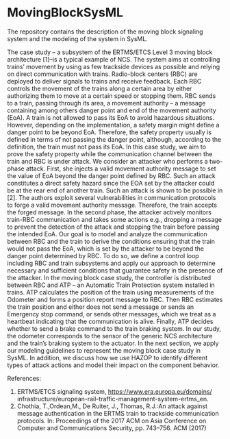 # MovingBlockSysML
The repository contains the description of the moving block signaling system and the modeling of the system in SysML.

The case study – a subsystem of the ERTMS/ETCS Level 3 moving block architecture
[1]–is a typical example of NCS. The system aims at controlling trains’
movement by using as few trackside devices as possible and relying on direct
communication with trains. Radio-block centers (RBC) are deployed to deliver
signals to trains and receive feedback. Each RBC controls the movement of the
trains along a certain area by either authorizing them to move at a certain speed
or stopping them. RBC sends to a train, passing through its area, a movement
authority – a message containing among others danger point and end of the
movement authority (EoA). A train is not allowed to pass its EoA to avoid hazardous
situations. However, depending on the implementation, a safety margin
might define a danger point to be beyond EoA. Therefore, the safety property
usually is defined in terms of not passing the danger point, although, according
to the definition, the train must not pass its EoA. In this case study, we aim to
prove the safety property while the communication channel between the train
and RBC is under attack.
We consider an attacker who performs a two-phase attack. First, she injects
a valid movement authority message to set the value of EoA beyond the danger
point defined by RBC. Such an attack constitutes a direct safety hazard since
the EOA set by the attacker could be at the rear end of another train. Such
an attack is shown to be possible in [2]. The authors exploit several vulnerabilities
in communication protocols to forge a valid movement authority message.
Therefore, the train accepts the forged message. In the second phase, the attacker
actively monitors train-RBC communication and takes some actions e.g.,
dropping a message to prevent the detection of the attack and stopping the train
before passing the intended EoA.
Our goal is to model and analyze the communication between RBC and
the train to derive the conditions ensuring that the train would not pass the
EoA, which is set by the attacker to be beyond the danger point determined by
RBC. To do so, we define a control loop including RBC and train subsystems
and apply our approach to determine necessary and sufficient conditions that
guarantee safety in the presence of the attacker.
In the moving block case study, the controller is distributed between RBC
and ATP – an Automatic Train Protection system installed in trains. ATP calculates
the position of the train using measurements of the Odometer and forms a
position report message to RBC. Then RBC estimates the train position and
either does not send a message or sends an Emergency stop command, or sends
other messages, which we treat as a heartbeat indicating that the communication
is alive. Finally, ATP decides whether to send a brake command to the
train braking system. In our study, the odometer corresponds to the sensor of
the generic NCS architecture and the train’s braking system to the actuator.
In the next section, we apply our modeling guidelines to represent the moving
block case study in SysML. In addition, we discuss how we use HAZOP to identify
different types of attack actions and model their impact on the component
behavior.

References:
1. ERTMS/ETCS signaling system, https://www.era.europa.eu/domains/
infrastructure/european-rail-traffic-management-system-ertms_en.
2. Chothia, T.,Ordean,M., De Ruiter, J., Thomas, R.J.:An attack against message
authentication in the ERTMS train to trackside communication protocols. In: Proceedings
of the 2017 ACM on Asia Conference on Computer and Communications
Security, pp. 743–756. ACM (2017)
